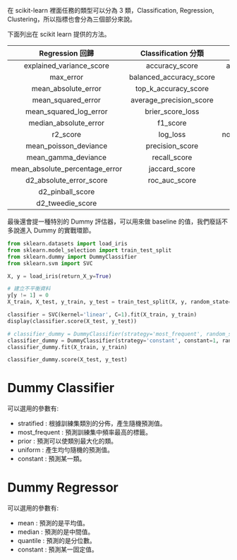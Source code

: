 <script src="https://cdn.mathjax.org/mathjax/latest/MathJax.js?config=TeX-AMS-MML_HTMLorMML" type="text/javascript"></script>
<script type="text/x-mathjax-config">
MathJax.Hub.Config({
    tex2jax: {
    inlineMath: [ ["$","$"], ["\(","\)"] ],
    processEscapes: true
    }
});
</script>



在 scikit-learn 裡面任務的類型可以分為 $3$ 類，Classification, Regression, Clustering，所以指標也會分為三個部分來說。


下面列出在 scikit learn 提供的方法。


| Regression 回歸 | Classification 分類 | Clustering 分群 |
| :----: | :----: | :----: |
| explained_variance_score | accuracy_score | adjusted_mutual_info_score |
| max_error | balanced_accuracy_score | adjusted_rand_score |
| mean_absolute_error | top_k_accuracy_score | completeness_score |
| mean_squared_error | average_precision_score | fowlkes_mallows_score |
| mean_squared_log_error | brier_score_loss | homogeneity_score |
| median_absolute_error | f1_score | mutual_info_score |
| r2_score | log_loss | normalized_mutual_info_score |
| mean_poisson_deviance | precision_score | rand_score |
| mean_gamma_deviance | recall_score | v_measure_score |
| mean_absolute_percentage_error | jaccard_score | |
| d2_absolute_error_score | roc_auc_score | | 
| d2_pinball_score | | |
| d2_tweedie_score | | |



最後還會提一種特別的 Dummy 評估器，可以用來做 baseline 的值，我們廢話不多說進入 Dummy 的實戰環節。




```python 
from sklearn.datasets import load_iris
from sklearn.model_selection import train_test_split
from sklearn.dummy import DummyClassifier
from sklearn.svm import SVC

X, y = load_iris(return_X_y=True)

# 建立不平衡資料
y[y != 1] = 0
X_train, X_test, y_train, y_test = train_test_split(X, y, random_state=87)

classifier = SVC(kernel='linear', C=1).fit(X_train, y_train)
display(classifier.score(X_test, y_test))

# classifier_dummy = DummyClassifier(strategy='most_frequent', random_state=87)
classifier_dummy = DummyClassifier(strategy='constant', constant=1, random_state=87)
classifier_dummy.fit(X_train, y_train)

classifier_dummy.score(X_test, y_test)

```


# Dummy Classifier


可以選用的參數有:
- stratified : 根據訓練集類別的分佈，產生隨機預測值。
- most_frequent : 預測訓練集中頻率最高的標籤。
- prior : 預測可以使類別最大化的類。
- uniform : 產生均勻隨機的預測值。
- constant : 預測某一類。


# Dummy Regressor

可以選用的參數有:
- mean : 預測的是平均值。
- median : 預測的是中間值。
- quantile : 預測的是分位數。
- constant : 預測某一固定值。


